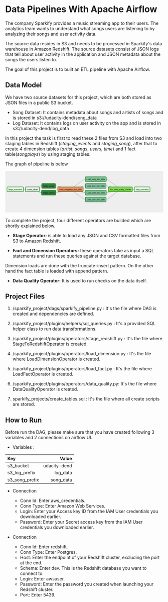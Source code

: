 # Data Pipelines With Apache Airflow

The company Sparkify provides a music streaming app to their users. The analytics team wants to understand what songs users are listening to by analyzing their songs and user activity data. 

The source data resides in S3 and needs to be processed in Sparkify's data warehouse in Amazon Redshift. The source datasets consist of JSON logs that tell about user activity in the application and JSON metadata about the songs the users listen to.


The goal of this project is to built an ETL pipeline with Apache Airflow. 
## Data Model

We have two source datasets for this project, which are both stored as JSON files in a public S3 bucket. 
 * Song Dataset: It contains metadata about songs and artists of songs and is stored in s3://udacity-dend/song_data
 * Log Dataset: It contains logs on user activity on the app and is stored in s3://udacity-dend/log_data

In this project the task is first to read these 2 files from S3 and load into two staging tables in Redshift (*staging_events* and *staging_song*), after that to create 4 dimension tables (*artist*, *songs*, *users*, *time*) and 1 fact table(*songplays*) by using staging tables. 

The graph of pipeline is below

![Image of airflow graph](https://raw.githubusercontent.com/gizunkar/data_engineering_projects/master/Project_5_Data_Pipeline_With_Apache_Airflow/img/sparkify_pipeline.png)


To complete the project, four different operators are builded which are shortly explained below.

 * **Stage Operator:** is able to load any JSON and CSV formatted files from S3 to Amazon Redshift.

 * **Fact and Dimension Operators:** these operators take as input a SQL statements and run these queries against the target database. 

 Dimension loads are done with the truncate-insert pattern. On the other hand the fact table is loaded with append pattern. 

 * **Data Quality Operator:** It is used to run checks on the data itself. 



## Project Files  

1. /sparkify_project/dags/sparkify_pipeline.py : It's the file where DAG is created and dependencies are defined. 

2. /sparkify_project/plugins/helpers/sql_queries.py : It's a provided SQL helper class to run data transformations.

3. /sparkify_project/plugins/operators/stage_redshift.py : It's the file where StageToRedshiftOperator is created.  

4. /sparkify_project/plugins/operators/load_dimension.py : It's the file where LoadDimensionOperator is created.

5. /sparkify_project/plugins/operators/load_fact.py : It's the file where LoadFactOperator is created.

6. /sparkify_project/plugins/operators/data_quality.py: It's the file where DataQualityOperator is created. 

7. sparkify_projects/create_tables.sql : It's the file where all create scripts are stored. 


## How to Run 

Before run the DAG, please make sure that you have created following 3 variables and 2 connections on airflow UI. 

 * Variables : 

|Key			| Value		
| :---         	|        ---:  |			
| s3_bucket    	| udacity-dend |
| s3_log_prefix	| log_data	   |
| s3_song_prefix| song_data	   |

 * Connection

	 * Conn Id: Enter aws_credentials.
	 * Conn Type: Enter Amazon Web Services.
	 * Login: Enter your Access key ID from the IAM User credentials you downloaded earlier.
	 * Password: Enter your Secret access key from the IAM User credentials you downloaded earlier.

* Connection 

	 * Conn Id: Enter redshift.
	 * Conn Type: Enter Postgres.
	 * Host: Enter the endpoint of your Redshift cluster, excluding the port at the end.
	 * Schema: Enter dev. This is the Redshift database you want to connect to.
	 * Login: Enter awsuser.
	 * Password: Enter the password you created when launching your Redshift cluster.
	 * Port: Enter 5439.

